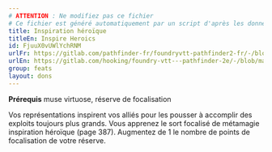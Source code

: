 ```yaml
---
# ATTENTION : Ne modifiez pas ce fichier
# Ce fichier est généré automatiquement par un script d'après les données du module Foundry VTT officiel et de sa traduction
title: Inspiration héroïque
titleEn: Inspire Heroics
id: FjuuX0vUWlYchRNM
urlFr: https://gitlab.com/pathfinder-fr/foundryvtt-pathfinder2-fr/-/blob/master/data/feats/FjuuX0vUWlYchRNM.htm
urlEn: https://gitlab.com/hooking/foundry-vtt---pathfinder-2e/-/blob/master/packs/data/feats.db/inspire-heroics.json
group: feats
layout: dons
---
```

**Prérequis** muse virtuose, réserve de focalisation

Vos représentations inspirent vos alliés pour les pousser à accomplir des exploits toujours plus grands. Vous apprenez le sort focalisé de métamagie inspiration héroïque (page 387). Augmentez de 1 le nombre de points de focalisation de votre réserve.


